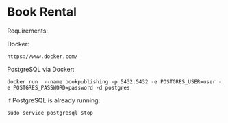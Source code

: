 # Book Rental

Requirements:

Docker:

```https://www.docker.com/```

PostgreSQL via Docker:
```
docker run  --name bookpublishing -p 5432:5432 -e POSTGRES_USER=user -e POSTGRES_PASSWORD=password -d postgres
```

if PostgreSQL is already running:
```
sudo service postgresql stop

```




